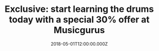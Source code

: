 ---
campaign-uuid: "c-5b031575-73a1-4300-932f-609185399534"
type: "Offer"
category: "Music"
date: "2018-05-01T12:00:00.000Z"
end-date: "2018-08-30T12:00:00.000Z"
disable-form: false
is_promoted: false
has_entry_page: false
title: "Exclusive: start learning the drums today with a special 30% offer at Musicgurus"
competition-description: "<p>Start learning the drums today with a special 30% offer\
  \ at Musicgurus & Rockschool!</p>\r\n<p>Rockschool drum courses on MusicGurus are\
  \ for beginners (Debut) all the way through to very advanced musicians (Grade 8)\
  \ so there’s something for every drummer. The pieces in each grade are performed\
  \ and taught by talented pros, and include sheet music, backing tracks and a special\
  \ slow motion and looping video player to help you learn every note played.</p>"
banner-img: "https://assets.expresslyapp.com/asset-c12b4d47-30d2-474e-b951-3945d8d78294.jpg"
logo-left-href: "https://www.musicgurus.com/"
logo-left-image: "https://assets.expresslyapp.com/asset-78f189a4-1ce3-4c02-85c0-e96cd9039121.jpg"
logo-left-title: "MusicGurus"
has-winner: false
---
